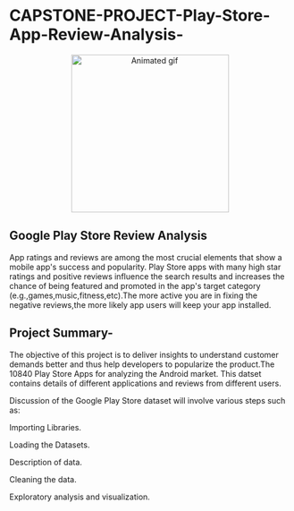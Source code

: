 # CAPSTONE-PROJECT-Play-Store-App-Review-Analysis-
<p align="center"> 
<img src="https://i.pinimg.com/originals/60/a8/b5/60a8b504a19449659ac8e41d3fb807a4.gif" alt="Animated gif" height="282px">
</p>

## Google Play Store Review Analysis
App ratings and reviews are among the most crucial elements that show a mobile app's success and popularity. Play Store apps with many high star ratings and positive reviews influence the search results and increases the chance of being featured and promoted in the app's target category (e.g.,games,music,fitness,etc).The more active you are in fixing the negative reviews,the more likely app users will keep your app installed.

## Project Summary-
The objective of this project is to deliver insights to understand customer demands better and thus help developers to popularize the product.The 10840 Play Store Apps for analyzing the Android market. This datset contains details of different applications and reviews from different users.

Discussion of the Google Play Store dataset will involve various steps such as:

Importing Libraries.

Loading the Datasets.

Description of data.

Cleaning the data.

Exploratory analysis and visualization.
